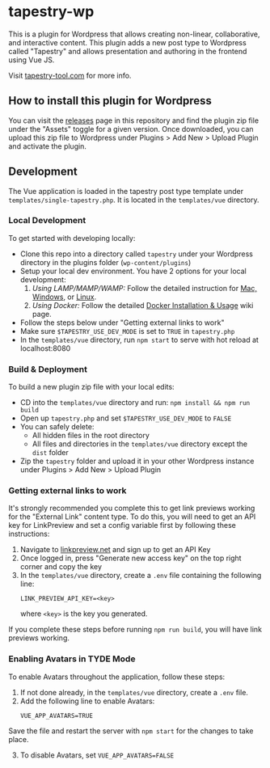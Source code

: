 # tapestry-wp

This is a plugin for Wordpress that allows creating non-linear, collaborative, and interactive content. This plugin adds a new post type to Wordpress called "Tapestry" and allows presentation and authoring in the frontend using Vue JS.

Visit [tapestry-tool.com](https://www.tapestry-tool.com) for more info.

## How to install this plugin for Wordpress

You can visit the [releases](https://github.com/wynnset/tapestry-wp/releases) page in this repository and find the plugin zip file under the "Assets" toggle for a given version. Once downloaded, you can upload this zip file to Wordpress under Plugins > Add New > Upload Plugin and activate the plugin.

## Development

The Vue application is loaded in the tapestry post type template under `templates/single-tapestry.php`. It is located in the `templates/vue` directory.

### Local Development

To get started with developing locally:
- Clone this repo into a directory called `tapestry` under your Wordpress directory in the plugins folder (`wp-content/plugins`)
- Setup your local dev environment. You have 2 options for your local development:
  1. *Using LAMP/MAMP/WAMP:* Follow the detailed instruction for [Mac, Windows](https://github.com/wynnset/tapestry-wp/wiki/Getting-Started-(Mac-&-Windows)), or [Linux](https://github.com/wynnset/tapestry-wp/wiki/Getting-Started-on-Arch-Linux).
  2. *Using Docker:* Follow the detailed [Docker Installation & Usage](https://github.com/wynnset/tapestry-wp/wiki/Docker-Installation-&-Usage) wiki page.
- Follow the steps below under "Getting external links to work"
- Make sure `$TAPESTRY_USE_DEV_MODE` is set to `TRUE` in `tapestry.php`
- In the `templates/vue` directory, run `npm start` to serve with hot reload at localhost:8080

### Build & Deployment

To build a new plugin zip file with your local edits:
- CD into the `templates/vue` directory and run: `npm install && npm run build`
- Open up `tapestry.php` and set `$TAPESTRY_USE_DEV_MODE` to `FALSE`
- You can safely delete:
  - All hidden files in the root directory
  - All files and directories in the `templates/vue` directory except the `dist` folder
- Zip the `tapestry` folder and upload it in your other Wordpress instance under Plugins > Add New > Upload Plugin

### Getting external links to work

It's strongly recommended you complete this to get link previews working for the "External Link" content type. To do this, you will need to get an API key for LinkPreview and set a config variable first by following these instructions:

1. Navigate to [linkpreview.net](https://www.linkpreview.net/) and sign up to get an API Key
2. Once logged in, press "Generate new access key" on the top right corner and copy the key
3. In the `templates/vue` directory, create a `.env` file containing the following line:
    ```
    LINK_PREVIEW_API_KEY=<key>
    ```
    where `<key>` is the key you generated.

If you complete these steps before running `npm run build`, you will have link previews working.

### Enabling Avatars in TYDE Mode

To enable Avatars throughout the application, follow these steps: 

1. If not done already, in the `templates/vue` directory, create a `.env` file.
2. Add the following line to enable Avatars:
    ```
   	VUE_APP_AVATARS=TRUE

    ```
Save the file and restart the server with `npm start` for the changes to take place. 

3. To disable Avatars, set `VUE_APP_AVATARS=FALSE`

